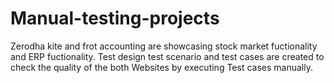 # Manual-testing-projects

Zerodha kite and frot accounting are showcasing stock market fuctionality and ERP fuctionality. Test design test scenario and test cases are created to check the quality of the both Websites by executing Test cases manually.
